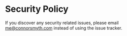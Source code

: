 # Security Policy

If you discover any security related issues, please email me@connorsmyth.com instead of using the issue tracker.

